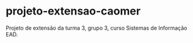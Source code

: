 # projeto-extensao-caomer
Projeto de extensão da turma 3, grupo 3, curso Sistemas de Informação EAD.
